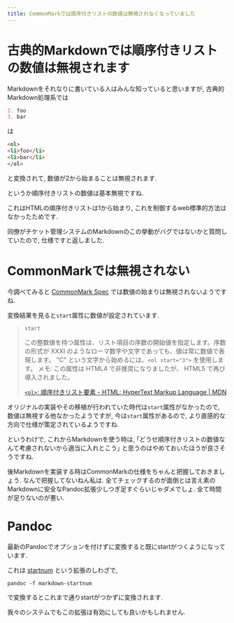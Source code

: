 ```yaml
---
title: CommonMarkでは順序付きリストの数値は無視されなくなっていました
---
```


# 古典的Markdownでは順序付きリストの数値は無視されます

Markdownをそれなりに書いている人はみんな知っていると思いますが,
古典的Markdown処理系では

~~~md
2. foo
3. bar
~~~

は

~~~html
<ol>
<li>foo</li>
<li>bar</li>
</ol>
~~~

と変換されて,
数値が2から始まることは無視されます.

というか順序付きリストの数値は基本無視ですね.

これはHTMLの順序付きリストは1から始まり,
これを制御するweb標準的方法はなかったためです.

同僚がチケット管理システムのMarkdownのこの挙動がバグではないかと質問していたので,
仕様ですと返しました.

# CommonMarkでは無視されない

今調べてみると
[CommonMark Spec](https://spec.commonmark.org/0.28/)
では数値の始まりは無視されないようですね.

変換結果を見ると`start`属性に数値が設定されています.

> `start`
>
> この整数値を持つ属性は、リスト項目の序数の開始値を指定します。序数の形式が XXXI のようなローマ数字や文字であっても、値は常に数値で表現します。 "C" という文字から始めるには、`<ol start="3">` を使用します。
> メモ: この属性は HTML4 で非推奨になりましたが、 HTML5 で再び導入されました。
>
> [`<ol>`: 順序付きリスト要素 - HTML: HyperText Markup Language | MDN](https://developer.mozilla.org/ja/docs/Web/HTML/Element/ol)

オリジナルの実装やその移植が行われていた時代は`start`属性がなかったので,
数値は無視する他なかったようですが,
今は`start`属性があるので,
より直感的な方向で仕様が策定されているようですね.

というわけで,
これからMarkdownを使う時は,
｢どうせ順序付きリストの数値なんて考慮されないから適当に入れとこう｣
と思うのはやめておいたほうが良さそうですね.

後Markdownを実装する時はCommonMarkの仕様をちゃんと把握しておきましょう.
なんで把握してないねん私は.
全てチェックするのが面倒とは言え素のMarkdownに安全なPandoc拡張少しつぎ足すぐらいじゃダメでしょ.
全て時間が足りないのが悪い.

# Pandoc

最新のPandocでオプションを付けずに変換すると既にstartがつくようになっています.

これは
[startnum](https://www.stackage.org/haddock/lts-12.9/pandoc-2.2.1/Text-Pandoc-Extensions.html)
という拡張のしわざで,

~~~
pandoc -f markdown-startnum
~~~

で変換するとこれまで通りstartがつかずに変換されます.

我々のシステムでもこの拡張は有効にしても良いかもしれません.
